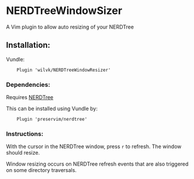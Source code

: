 # NERDTreeWindowSizer

A Vim plugin to allow auto resizing of your NERDTree

## Installation:

Vundle:

```
    Plugin 'wilvk/NERDTreeWindowResizer'
````

### Dependencies:

Requires [NERDTree](https://github.com/preservim/nerdtree)

This can be installed using Vundle by:

```
    Plugin 'preservim/nerdtree'
```

### Instructions:

With the cursor in the NERDTree window, press `r` to refresh. The window should resize.

Window resizing occurs on NERDTree refresh events that are also triggered on some directory traversals.
